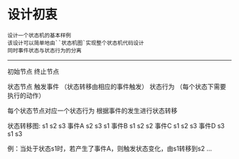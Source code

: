 # 设计初衷

    设计一个状态机的基本样例
    该设计可以简单地由``状态机图`实现整个状态机代码设计
    同时事件状态与状态行为的分离


---


 

初始节点
终止节点

状态节点
触发事件 （状态转移由相应的事件触发）
状态行为 （每个状态下需要执行的动作）

每个状态节点对应一个状态行为
根据事件的发生进行状态转移

状态转移图:
         s1      s2       s3
事件A    s2      s3       s1
事件B    s1      s2       s2
事件C    s1      s2       s3
事件D    s3      s1       s3

例：当处于状态s1时，若产生了事件A，则触发状态变化，由s1转移到s2 ...